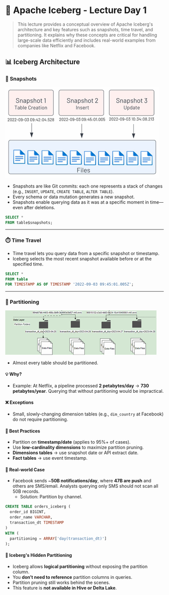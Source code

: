 # 🧊 Apache Iceberg - Lecture Day 1

> This lecture provides a conceptual overview of Apache Iceberg's architecture and key features such as snapshots, time travel, and partitioning. It explains why these concepts are critical for handling large-scale data efficiently and includes real-world examples from companies like Netflix and Facebook.

## 📊 Iceberg Architecture

### 🔂 Snapshots

![Snapshots](img/apache_iceberg_day_1_1.png)

- Snapshots are like Git commits: each one represents a stack of changes (e.g., `INSERT`, `UPDATE`, `CREATE TABLE`, `ALTER TABLE`).
- Every schema or data mutation generates a new snapshot.
- Snapshots enable querying data as it was at a specific moment in time—even after deletions.

```sql
SELECT * 
FROM table$snapshots;
```

---

### ⏱️ Time Travel

- Time travel lets you query data from a specific snapshot or timestamp.
- Iceberg selects the most recent snapshot available before or at the specified time.

```sql
SELECT * 
FROM table 
FOR TIMESTAMP AS OF TIMESTAMP '2022-09-03 09:45:01.005Z';
```

---

### 🧱 Partitioning

![Partitioning](img/apache_iceberg_day_1_2.png)

- Almost every table should be partitioned.

#### 💡 Why?
- Example: At Netflix, a pipeline processed **2 petabytes/day** → **730 petabytes/year**. Querying that without partitioning would be impractical.

#### ❌ Exceptions
- Small, slowly-changing dimension tables (e.g., `dim_country` at Facebook) do not require partitioning.

#### 📆 Best Practices
- Partition on **timestamp/date** (applies to 95%+ of cases).
- Use **low-cardinality dimensions** to maximize partition pruning.
- **Dimensions tables** → use snapshot date or API extract date.
- **Fact tables** → use event timestamp.

#### 🧹 Real-world Case
- Facebook sends ~**50B notifications/day**, where **47B are push** and others are SMS/email. Analysts querying only SMS should not scan all 50B records.
  - Solution: Partition by channel.

```sql
CREATE TABLE orders_iceberg (
  order_id BIGINT,
  order_name VARCHAR,
  transaction_dt TIMESTAMP
) 
WITH (
  partitioning = ARRAY['day(transaction_dt)']
);
```

#### 🌟 Iceberg's Hidden Partitioning
- Iceberg allows **logical partitioning** without exposing the partition column.
- You **don’t need to reference** partition columns in queries.
- Partition pruning still works behind the scenes.
- This feature is **not available in Hive or Delta Lake**.
